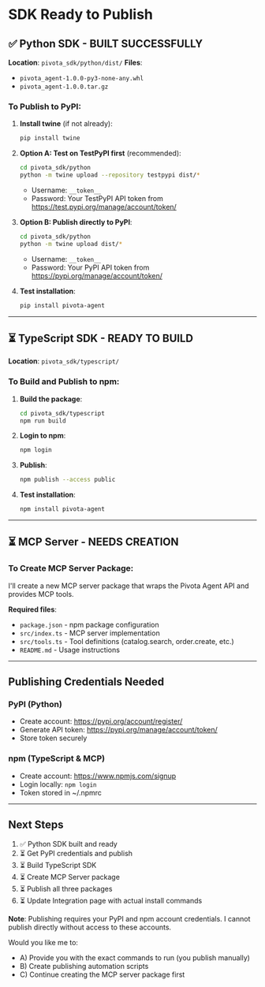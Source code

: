 # SDK Ready to Publish

## ✅ Python SDK - BUILT SUCCESSFULLY

**Location**: `pivota_sdk/python/dist/`
**Files**:
- `pivota_agent-1.0.0-py3-none-any.whl`
- `pivota_agent-1.0.0.tar.gz`

### To Publish to PyPI:

1. **Install twine** (if not already):
   ```bash
   pip install twine
   ```

2. **Option A: Test on TestPyPI first** (recommended):
   ```bash
   cd pivota_sdk/python
   python -m twine upload --repository testpypi dist/*
   ```
   - Username: `__token__`
   - Password: Your TestPyPI API token from https://test.pypi.org/manage/account/token/

3. **Option B: Publish directly to PyPI**:
   ```bash
   cd pivota_sdk/python
   python -m twine upload dist/*
   ```
   - Username: `__token__`
   - Password: Your PyPI API token from https://pypi.org/manage/account/token/

4. **Test installation**:
   ```bash
   pip install pivota-agent
   ```

---

## ⏳ TypeScript SDK - READY TO BUILD

**Location**: `pivota_sdk/typescript/`

### To Build and Publish to npm:

1. **Build the package**:
   ```bash
   cd pivota_sdk/typescript
   npm run build
   ```

2. **Login to npm**:
   ```bash
   npm login
   ```

3. **Publish**:
   ```bash
   npm publish --access public
   ```

4. **Test installation**:
   ```bash
   npm install pivota-agent
   ```

---

## ⏳ MCP Server - NEEDS CREATION

### To Create MCP Server Package:

I'll create a new MCP server package that wraps the Pivota Agent API and provides MCP tools.

**Required files**:
- `package.json` - npm package configuration
- `src/index.ts` - MCP server implementation
- `src/tools.ts` - Tool definitions (catalog.search, order.create, etc.)
- `README.md` - Usage instructions

---

## Publishing Credentials Needed

### PyPI (Python)
- Create account: https://pypi.org/account/register/
- Generate API token: https://pypi.org/manage/account/token/
- Store token securely

### npm (TypeScript & MCP)
- Create account: https://www.npmjs.com/signup  
- Login locally: `npm login`
- Token stored in ~/.npmrc

---

## Next Steps

1. ✅ Python SDK built and ready
2. ⏳ Get PyPI credentials and publish
3. ⏳ Build TypeScript SDK
4. ⏳ Create MCP Server package
5. ⏳ Publish all three packages
6. ⏳ Update Integration page with actual install commands

**Note**: Publishing requires your PyPI and npm account credentials. I cannot publish directly without access to these accounts.

Would you like me to:
- A) Provide you with the exact commands to run (you publish manually)
- B) Create publishing automation scripts
- C) Continue creating the MCP server package first

